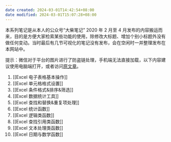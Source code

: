```yaml
---
date created: 2024-03-01T14:42:54+08:00
date modified: 2024-03-01T15:07:28+08:00
---
```

本系列笔记是从本人的公众号“大柴笔记” 2020 年 2 月至 4 月发布的内容搬运而来，目的是方便大家检索某些功能的使用，除修改大标题、增加个别小标题外没有做任何变动。当时最后有几节可视化的笔记没有发布，会在空闲时一并整理发布在本网站中。

提示：微信对于平台的图片进行了防盗链处理，手机端无法直接加载，以下内容建议使用电脑端打开，或者访问[原文章](https://mp.weixin.qq.com/mp/homepage?__biz=MzI5MzQ5NjE3OA==&hid=9&sn=f9510ecd9200f00591d3d098a9f8b549&scene=18&uin=&key=&devicetype=Windows+10+x64&version=6309092b&lang=zh_CN&ascene=0&session_us=gh_62efb220b6ab)。

1. [[Excel 电子表格基本操作]]
2. [[Excel 单元格格式设置]]
3. [[Excel 条件格式&排序&筛选]]
4. [[Excel 数据统计工具]]
5. [[Excel 查找和替换&重复项处理]]
6. [[Excel 统计函数]]
7. [[Excel 逻辑类函数]]
8. [[Excel 查找引用类函数]]
9. [[Excel 文本处理类函数]]
10. [[Excel 日期与数学函数]]

